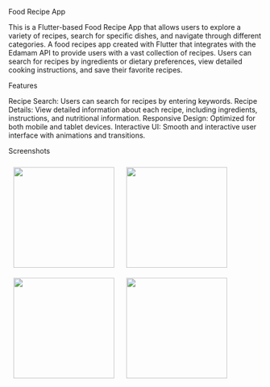 Food Recipe App

This is a Flutter-based Food Recipe App that allows users to explore a variety of recipes, search for specific dishes, and navigate through different categories. A food recipes app created with Flutter that integrates with the Edamam API to provide users with a vast collection of recipes. Users can search for recipes by ingredients or dietary preferences, view detailed cooking instructions, and save their favorite recipes.
  

Features

Recipe Search: Users can search for recipes by entering keywords.
Recipe Details: View detailed information about each recipe, including ingredients, instructions, and nutritional information.
Responsive Design: Optimized for both mobile and tablet devices.
Interactive UI: Smooth and interactive user interface with animations and transitions.


Screenshots

<style>
  .image-padding {
    padding: 10px; /* Adjust padding as needed */
  }
</style>

<div>
  <img src="https://github.com/user-attachments/assets/d8dde6ed-eeac-4143-86d1-b70e6d3d4c80" width="200" class="image-padding">
  <img src="https://github.com/user-attachments/assets/23cdd786-e17a-4f79-a2c1-e49ceac68f12" width="200" class="image-padding">
  <img src="https://github.com/user-attachments/assets/23c313c9-3aaf-4113-838f-4b8e2cdbea3a" width="200" class="image-padding">
  <img src="https://github.com/user-attachments/assets/00fc966f-994d-481a-a00a-c817bc452a82" width="200" class="image-padding">
</div>

